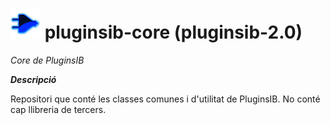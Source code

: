 # ![Logo](https://github.com/GovernIB/maven/raw/binaris/pluginsib/projectinfo_Attachments/icon.jpg) pluginsib-core  (pluginsib-2.0)
*Core de PluginsIB*

***Descripció***

Repositori que conté les classes comunes i d'utilitat de PluginsIB. No conté cap llibreria de tercers.


